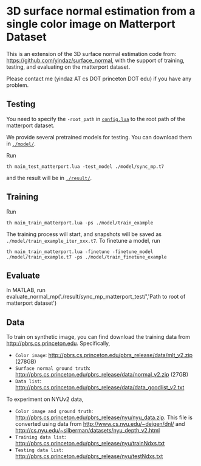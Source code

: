 # 3D surface normal estimation from a single color image on Matterport Dataset

This is an extension of the 3D surface normal estimation code from: https://github.com/yindaz/surface_normal, with the support of training, testing, and evaluating on the matterport dataset.
	
Please contact me (yindaz AT cs DOT princeton DOT edu) if you have any problem.

## Testing
You need to specify the `-root_path` in [`config.lua`](./config.lua) to the root path of the matterport dataset.

We provide several pretrained models for testing. You can download them in [`./model/`](./model/).

Run
```
th main_test_matterport.lua -test_model ./model/sync_mp.t7
```
and the result will be in [`./result/`](./result/).

## Training

Run
```
th main_train_matterport.lua -ps ./model/train_example
```
The training process will start, and snapshots will be saved as `./model/train_example_iter_xxx.t7`. To finetune a model, run
```
th main_train_matterport.lua -finetune -finetune_model ./model/train_example.t7 -ps ./model/train_finetune_example
```

## Evaluate
In MATLAB, run evaluate_normal_mp('./result/sync_mp_matterport_test/','Path to root of matterport dataset')

## Data
To train on synthetic image, you can find download the training data from http://pbrs.cs.princeton.edu. Specifically,
- `Color image`: http://pbrs.cs.princeton.edu/pbrs_release/data/mlt_v2.zip (278GB)
- `Surface normal ground truth`: http://pbrs.cs.princeton.edu/pbrs_release/data/normal_v2.zip (27GB)
- `Data list`: http://pbrs.cs.princeton.edu/pbrs_release/data/data_goodlist_v2.txt

To experiment on NYUv2 data,
- `Color image and ground truth`: http://pbrs.cs.princeton.edu/pbrs_release/nyu/nyu_data.zip. This file is converted using data from http://www.cs.nyu.edu/~deigen/dnl/ and http://cs.nyu.edu/~silberman/datasets/nyu_depth_v2.html
- `Training data list`: http://pbrs.cs.princeton.edu/pbrs_release/nyu/trainNdxs.txt
- `Testing data list`: http://pbrs.cs.princeton.edu/pbrs_release/nyu/testNdxs.txt

